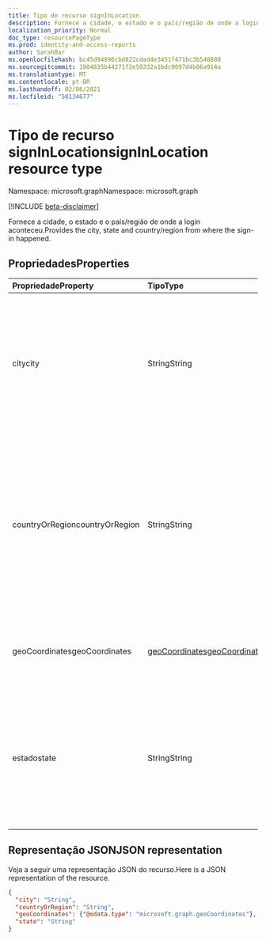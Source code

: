 ```yaml
---
title: Tipo de recurso signInLocation
description: Fornece a cidade, o estado e o país/região de onde a login aconteceu.
localization_priority: Normal
doc_type: resourcePageType
ms.prod: identity-and-access-reports
author: SarahBar
ms.openlocfilehash: bc45d94896cbd822cdad4e3451f471bc3b540888
ms.sourcegitcommit: 1004835b44271f2e50332a1bdc9097d4b06a914a
ms.translationtype: MT
ms.contentlocale: pt-BR
ms.lasthandoff: 02/06/2021
ms.locfileid: "50134677"
---
```

# <a name="signinlocation-resource-type"></a><span data-ttu-id="12cfc-103">Tipo de recurso signInLocation</span><span class="sxs-lookup"><span data-stu-id="12cfc-103">signInLocation resource type</span></span>

<span data-ttu-id="12cfc-104">Namespace: microsoft.graph</span><span class="sxs-lookup"><span data-stu-id="12cfc-104">Namespace: microsoft.graph</span></span>

[!INCLUDE [beta-disclaimer](../../includes/beta-disclaimer.md)]

<span data-ttu-id="12cfc-105">Fornece a cidade, o estado e o país/região de onde a login aconteceu.</span><span class="sxs-lookup"><span data-stu-id="12cfc-105">Provides the city, state and country/region from where the sign-in happened.</span></span>



## <a name="properties"></a><span data-ttu-id="12cfc-106">Propriedades</span><span class="sxs-lookup"><span data-stu-id="12cfc-106">Properties</span></span>
| <span data-ttu-id="12cfc-107">Propriedade</span><span class="sxs-lookup"><span data-stu-id="12cfc-107">Property</span></span>     | <span data-ttu-id="12cfc-108">Tipo</span><span class="sxs-lookup"><span data-stu-id="12cfc-108">Type</span></span>   |<span data-ttu-id="12cfc-109">Descrição</span><span class="sxs-lookup"><span data-stu-id="12cfc-109">Description</span></span>|
|:---------------|:--------|:----------|
|<span data-ttu-id="12cfc-110">city</span><span class="sxs-lookup"><span data-stu-id="12cfc-110">city</span></span>|<span data-ttu-id="12cfc-111">String</span><span class="sxs-lookup"><span data-stu-id="12cfc-111">String</span></span>|<span data-ttu-id="12cfc-112">Fornece a cidade de origem do login.</span><span class="sxs-lookup"><span data-stu-id="12cfc-112">Provides the city where the sign-in originated.</span></span> <span data-ttu-id="12cfc-113">Isso é calculado usando informações de latitude/longitude da atividade de login.</span><span class="sxs-lookup"><span data-stu-id="12cfc-113">This is calculated using latitude/longitude information from the sign-in activity.</span></span>|
|<span data-ttu-id="12cfc-114">countryOrRegion</span><span class="sxs-lookup"><span data-stu-id="12cfc-114">countryOrRegion</span></span>|<span data-ttu-id="12cfc-115">String</span><span class="sxs-lookup"><span data-stu-id="12cfc-115">String</span></span>|<span data-ttu-id="12cfc-116">Fornece as informações de código do país (código de 2 letras) onde a login se originou.</span><span class="sxs-lookup"><span data-stu-id="12cfc-116">Provides the country code info (2 letter code) where the sign-in originated.</span></span>  <span data-ttu-id="12cfc-117">Isso é calculado usando informações de latitude/longitude da atividade de login.</span><span class="sxs-lookup"><span data-stu-id="12cfc-117">This is calculated using latitude/longitude information from the sign-in activity.</span></span>|
|<span data-ttu-id="12cfc-118">geoCoordinates</span><span class="sxs-lookup"><span data-stu-id="12cfc-118">geoCoordinates</span></span>|[<span data-ttu-id="12cfc-119">geoCoordinates</span><span class="sxs-lookup"><span data-stu-id="12cfc-119">geoCoordinates</span></span>](geocoordinates.md)|<span data-ttu-id="12cfc-120">Fornece a latitude, longitude e altitude de onde a login se originou.</span><span class="sxs-lookup"><span data-stu-id="12cfc-120">Provides the latitude, longitude and altitude where the sign-in originated.</span></span>|
|<span data-ttu-id="12cfc-121">estado</span><span class="sxs-lookup"><span data-stu-id="12cfc-121">state</span></span>|<span data-ttu-id="12cfc-122">String</span><span class="sxs-lookup"><span data-stu-id="12cfc-122">String</span></span>|<span data-ttu-id="12cfc-123">Fornece o estado de origem do login.</span><span class="sxs-lookup"><span data-stu-id="12cfc-123">Provides the State where the sign-in originated.</span></span> <span data-ttu-id="12cfc-124">Isso é calculado usando informações de latitude/longitude da atividade de login.</span><span class="sxs-lookup"><span data-stu-id="12cfc-124">This is calculated using latitude/longitude information from the sign-in activity.</span></span>|

## <a name="json-representation"></a><span data-ttu-id="12cfc-125">Representação JSON</span><span class="sxs-lookup"><span data-stu-id="12cfc-125">JSON representation</span></span>

<span data-ttu-id="12cfc-126">Veja a seguir uma representação JSON do recurso.</span><span class="sxs-lookup"><span data-stu-id="12cfc-126">Here is a JSON representation of the resource.</span></span>

<!-- {
  "blockType": "resource",
  "optionalProperties": [

  ],
  "@odata.type": "microsoft.graph.signInLocation"
}-->

```json
{
  "city": "String",
  "countryOrRegion": "String",
  "geoCoordinates": {"@odata.type": "microsoft.graph.geoCoordinates"},
  "state": "String"
}

```

<!-- uuid: 8fcb5dbc-d5aa-4681-8e31-b001d5168d79
2015-10-25 14:57:30 UTC -->
<!-- {
  "type": "#page.annotation",
  "description": "signInLocation resource",
  "keywords": "",
  "section": "documentation",
  "tocPath": ""
}-->


